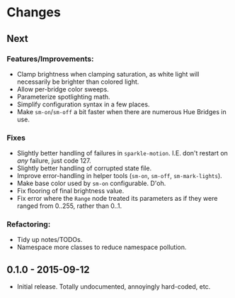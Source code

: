 # Changes

## Next

### Features/Improvements:

* Clamp brightness when clamping saturation, as white light will necessarily be brighter than colored light.
* Allow per-bridge color sweeps.
* Parameterize spotlighting math.
* Simplify configuration syntax in a few places.
* Make `sm-on`/`sm-off` a bit faster when there are numerous Hue Bridges in use.

### Fixes

* Slightly better handling of failures in `sparkle-motion`.  I.E. don't restart on *any* failure, just code 127.
* Slightly better handling of corrupted state file.
* Improve error-handling in helper tools (`sm-on`, `sm-off`, `sm-mark-lights`).
* Make base color used by `sm-on` configurable.  D'oh.
* Fix flooring of final brightness value.
* Fix error where the `Range` node treated its parameters as if they were ranged from 0..255, rather than 0..1.

### Refactoring:

* Tidy up notes/TODOs.
* Namespace more classes to reduce namespace pollution.


## 0.1.0 - 2015-09-12

* Initial release.  Totally undocumented, annoyingly hard-coded, etc.
